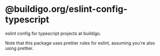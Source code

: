 # @buildigo.org/eslint-config-typescript

eslint config for typescript projects at buildigo.

Note that this package uses prettier rules for eslint, assuming you're also using prettier.
